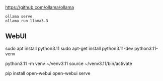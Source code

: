 
https://github.com/ollama/ollama

~~~
ollama serve
ollama run llama3.3
~~~


## WebUI

sudo apt install python3.11
sudo apt-get install python3.11-dev python3.11-venv

python3.11 -m venv ~/venv3.11
source  ~/venv3.11/bin/activate


pip install open-webui
open-webui serve

